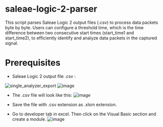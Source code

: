 # saleae-logic-2-parser
This script parses Saleae Logic 2 output files (.csv) to process data packets byte by byte. Users can configure a threshold time, which is the time difference between two consecutive start times (start_time1 and start_time2), to efficiently identify and analyze data packets in the captured signal.

# Prerequisites

- Saleae Logic 2 output file .csv :

 ![single_analyzer_export](https://github.com/user-attachments/assets/18965817-b1fc-40b8-8e0f-0386883cf837)
 ![image](https://github.com/user-attachments/assets/bb06500b-28b0-4277-867a-cfaa34968bff)

- The .csv file will look like this:
  ![image](https://github.com/user-attachments/assets/868b117e-bd9b-47e0-a26b-f5d70e095efa)

  
- Save the file with .csv extension as .xlsm extension.
- Go to developer tab in excel. Then click on the Visual Basic section and create a module.
  ![image](https://github.com/user-attachments/assets/973a3e29-8001-4023-adc7-adfbaf51ecc0)


  
  
